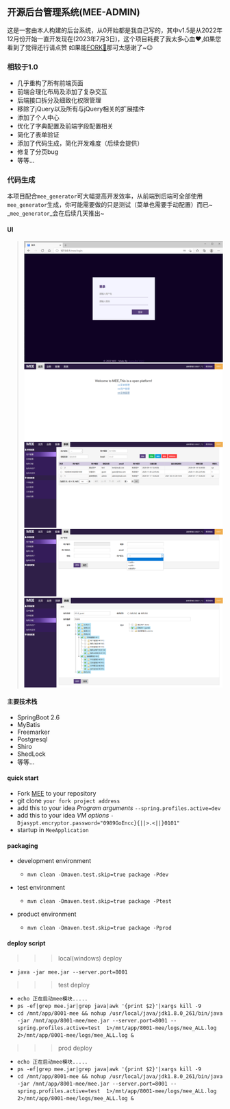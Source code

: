 
## 开源后台管理系统(MEE-ADMIN)
 这是一套由本人构建的后台系统，从0开始都是我自己写的，其中v1.5是从2022年12月份开始一直开发现在(2023年7月3日)，这个项目耗费了我太多心血❤,如果您看到了觉得还行请点赞
如果能[FORK🎈](https://github.com//funnyzpc/mee/fork)那可太感谢了~😉

### 相较于1.0
+ 几乎重构了所有前端页面
+ 前端合理化布局及添加了复杂交互
+ 后端接口拆分及细致化权限管理
+ 移除了jQuery以及所有与jQuery相关的扩展插件
+ 添加了个人中心
+ 优化了字典配置及前端字段配置相关
+ 简化了表单验证
+ 添加了代码生成，简化开发难度（后续会提供）
+ 修复了分页bug
+ 等等...

### 代码生成
本项目配合`mee_generator`可大幅提高开发效率，从前端到后端可全部使用`mee_generator`生成，你可能需要做的只是测试（菜单也需要手动配置）而已~
_`mee_generator`_会在后续几天推出~


#### UI
>![...](./overview/1.png)
>![...](./overview/2.png)
>![...](./overview/3.png)
>![...](./overview/4.png)
>![...](./overview/5.png)

#### 主要技术栈
+ SpringBoot 2.6
+ MyBatis
+ Freemarker
+ Postgresql
+ Shiro
+ ShedLock
+ 等等...

#### quick start
+ Fork [MEE](https://github.com//funnyzpc/mee/fork) to your repository
+ git clone  `your fork project address `
+ add this to your idea _Program arguments_ `--spring.profiles.active=dev`
+ add this to your idea _VM options_ `-Djasypt.encryptor.password="0989GoEncc}{||>.<||}0101"`
+ startup in `MeeApplication`

#### packaging
+ development environment
    - `mvn clean -Dmaven.test.skip=true package -Pdev`
    
+ test environment
    - `mvn clean -Dmaven.test.skip=true package -Ptest`

+ product environment
    - `mvn clean -Dmaven.test.skip=true package -Pprod`

#### deploy script
>>> local(windows) deploy
+ ` java -jar mee.jar --server.port=8001 `

>>> test deploy
+ `echo 正在启动mee模块.....`
+ `ps -ef|grep mee.jar|grep java|awk '{print $2}'|xargs kill -9`
+ `cd /mnt/app/8001-mee && nohup /usr/local/java/jdk1.8.0_261/bin/java -jar /mnt/app/8001-mee/mee.jar --server.port=8001 --spring.profiles.active=test  1>/mnt/app/8001-mee/logs/mee_ALL.log 2>/mnt/app/8001-mee/logs/mee_ALL.log &`

>>> prod deploy
+ `echo 正在启动mee模块.....`
+ `ps -ef|grep mee.jar|grep java|awk '{print $2}'|xargs kill -9`
+ `cd /mnt/app/8001-mee && nohup /usr/local/java/jdk1.8.0_261/bin/java -jar /mnt/app/8001-mee/mee.jar --server.port=8001 --spring.profiles.active=test  1>/mnt/app/8001-mee/logs/mee_ALL.log 2>/mnt/app/8001-mee/logs/mee_ALL.log &`
